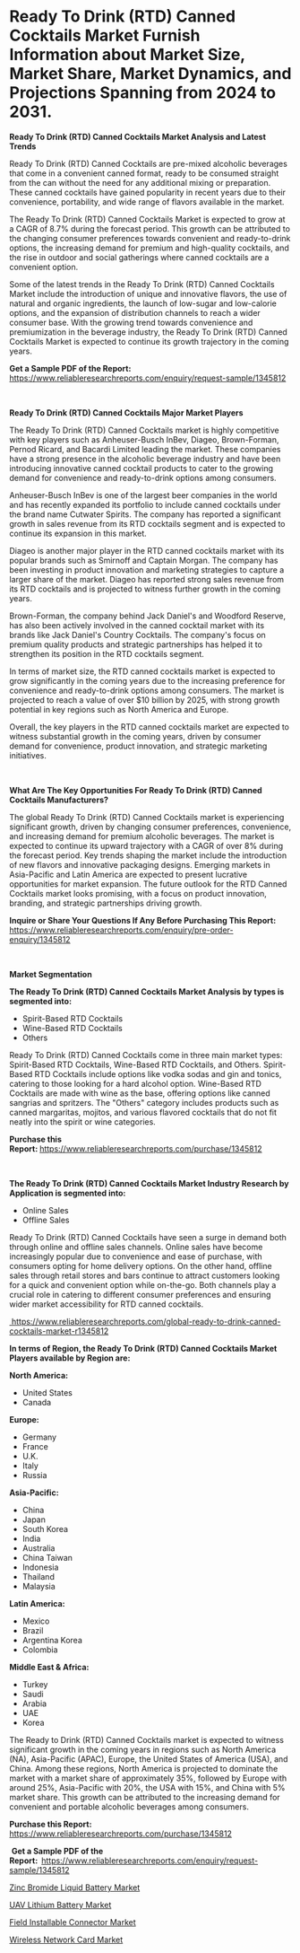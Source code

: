 <p><h1>Ready To Drink (RTD) Canned Cocktails Market Furnish Information about Market Size, Market Share, Market Dynamics, and Projections Spanning from 2024 to 2031.</h1></p><p><strong>Ready To Drink (RTD) Canned Cocktails Market Analysis and Latest Trends</strong></p>
<p><p>Ready To Drink (RTD) Canned Cocktails are pre-mixed alcoholic beverages that come in a convenient canned format, ready to be consumed straight from the can without the need for any additional mixing or preparation. These canned cocktails have gained popularity in recent years due to their convenience, portability, and wide range of flavors available in the market.</p><p>The Ready To Drink (RTD) Canned Cocktails Market is expected to grow at a CAGR of 8.7% during the forecast period. This growth can be attributed to the changing consumer preferences towards convenient and ready-to-drink options, the increasing demand for premium and high-quality cocktails, and the rise in outdoor and social gatherings where canned cocktails are a convenient option.</p><p>Some of the latest trends in the Ready To Drink (RTD) Canned Cocktails Market include the introduction of unique and innovative flavors, the use of natural and organic ingredients, the launch of low-sugar and low-calorie options, and the expansion of distribution channels to reach a wider consumer base. With the growing trend towards convenience and premiumization in the beverage industry, the Ready To Drink (RTD) Canned Cocktails Market is expected to continue its growth trajectory in the coming years.</p></p>
<p><strong>Get a Sample PDF of the Report:&nbsp;</strong> <a href="https://www.reliableresearchreports.com/enquiry/request-sample/1345812">https://www.reliableresearchreports.com/enquiry/request-sample/1345812</a></p>
<p>&nbsp;</p>
<p><strong>Ready To Drink (RTD) Canned Cocktails Major Market Players</strong></p>
<p><p>The Ready To Drink (RTD) Canned Cocktails market is highly competitive with key players such as Anheuser-Busch InBev, Diageo, Brown-Forman, Pernod Ricard, and Bacardi Limited leading the market. These companies have a strong presence in the alcoholic beverage industry and have been introducing innovative canned cocktail products to cater to the growing demand for convenience and ready-to-drink options among consumers.</p><p>Anheuser-Busch InBev is one of the largest beer companies in the world and has recently expanded its portfolio to include canned cocktails under the brand name Cutwater Spirits. The company has reported a significant growth in sales revenue from its RTD cocktails segment and is expected to continue its expansion in this market.</p><p>Diageo is another major player in the RTD canned cocktails market with its popular brands such as Smirnoff and Captain Morgan. The company has been investing in product innovation and marketing strategies to capture a larger share of the market. Diageo has reported strong sales revenue from its RTD cocktails and is projected to witness further growth in the coming years.</p><p>Brown-Forman, the company behind Jack Daniel's and Woodford Reserve, has also been actively involved in the canned cocktail market with its brands like Jack Daniel's Country Cocktails. The company's focus on premium quality products and strategic partnerships has helped it to strengthen its position in the RTD cocktails segment.</p><p>In terms of market size, the RTD canned cocktails market is expected to grow significantly in the coming years due to the increasing preference for convenience and ready-to-drink options among consumers. The market is projected to reach a value of over $10 billion by 2025, with strong growth potential in key regions such as North America and Europe.</p><p>Overall, the key players in the RTD canned cocktails market are expected to witness substantial growth in the coming years, driven by consumer demand for convenience, product innovation, and strategic marketing initiatives.</p></p>
<p>&nbsp;</p>
<p><strong>What Are The Key Opportunities For Ready To Drink (RTD) Canned Cocktails Manufacturers?</strong></p>
<p><p>The global Ready To Drink (RTD) Canned Cocktails market is experiencing significant growth, driven by changing consumer preferences, convenience, and increasing demand for premium alcoholic beverages. The market is expected to continue its upward trajectory with a CAGR of over 8% during the forecast period. Key trends shaping the market include the introduction of new flavors and innovative packaging designs. Emerging markets in Asia-Pacific and Latin America are expected to present lucrative opportunities for market expansion. The future outlook for the RTD Canned Cocktails market looks promising, with a focus on product innovation, branding, and strategic partnerships driving growth.</p></p>
<p><strong>Inquire or Share Your Questions If Any Before Purchasing This Report:</strong> <a href="https://www.reliableresearchreports.com/enquiry/pre-order-enquiry/1345812">https://www.reliableresearchreports.com/enquiry/pre-order-enquiry/1345812</a></p>
<p>&nbsp;</p>
<p><strong>Market Segmentation</strong></p>
<p><strong>The Ready To Drink (RTD) Canned Cocktails Market Analysis by types is segmented into:</strong></p>
<p><ul><li>Spirit-Based RTD Cocktails</li><li>Wine-Based RTD Cocktails</li><li>Others</li></ul></p>
<p><p>Ready To Drink (RTD) Canned Cocktails come in three main market types: Spirit-Based RTD Cocktails, Wine-Based RTD Cocktails, and Others. Spirit-Based RTD Cocktails include options like vodka sodas and gin and tonics, catering to those looking for a hard alcohol option. Wine-Based RTD Cocktails are made with wine as the base, offering options like canned sangrias and spritzers. The "Others" category includes products such as canned margaritas, mojitos, and various flavored cocktails that do not fit neatly into the spirit or wine categories.</p></p>
<p><strong>Purchase this Report:&nbsp;</strong><a href="https://www.reliableresearchreports.com/purchase/1345812">https://www.reliableresearchreports.com/purchase/1345812</a></p>
<p>&nbsp;</p>
<p><strong>The Ready To Drink (RTD) Canned Cocktails Market Industry Research by Application is segmented into:</strong></p>
<p><ul><li>Online Sales</li><li>Offline Sales</li></ul></p>
<p><p>Ready To Drink (RTD) Canned Cocktails have seen a surge in demand both through online and offline sales channels. Online sales have become increasingly popular due to convenience and ease of purchase, with consumers opting for home delivery options. On the other hand, offline sales through retail stores and bars continue to attract customers looking for a quick and convenient option while on-the-go. Both channels play a crucial role in catering to different consumer preferences and ensuring wider market accessibility for RTD canned cocktails.</p></p>
<p><a href="https://www.reliableresearchreports.com/global-ready-to-drink-canned-cocktails-market-r1345812">&nbsp;https://www.reliableresearchreports.com/global-ready-to-drink-canned-cocktails-market-r1345812</a></p>
<p><strong>In terms of Region, the Ready To Drink (RTD) Canned Cocktails Market Players available by Region are:</strong></p>
<p>
    <p> <strong> North America: </strong>
        <ul>
            <li>United States</li>
            <li>Canada</li>
        </ul>
        </p> 
    <p> <strong> Europe: </strong>
        <ul>
            <li>Germany</li>
            <li>France</li>
            <li>U.K.</li>
            <li>Italy</li>
            <li>Russia</li>
        </ul>
        </p> 
    <p> <strong> Asia-Pacific: </strong>
        <ul>
            <li>China</li>
            <li>Japan</li>
            <li>South Korea</li>
            <li>India</li>
            <li>Australia</li>
            <li>China Taiwan</li>
            <li>Indonesia</li>
            <li>Thailand</li>
            <li>Malaysia</li>
        </ul>
        </p> 
    <p> <strong> Latin America: </strong>
        <ul>
            <li>Mexico</li>
            <li>Brazil</li>
            <li>Argentina Korea</li>
            <li>Colombia</li>
        </ul>
        </p> 
    <p> <strong> Middle East & Africa: </strong>
        <ul>
            <li>Turkey</li>
            <li>Saudi</li>
            <li>Arabia</li>
            <li>UAE</li>
            <li>Korea</li>
        </ul>
    </p>
    </p>
<p><p>The Ready to Drink (RTD) Canned Cocktails market is expected to witness significant growth in the coming years in regions such as North America (NA), Asia-Pacific (APAC), Europe, the United States of America (USA), and China. Among these regions, North America is projected to dominate the market with a market share of approximately 35%, followed by Europe with around 25%, Asia-Pacific with 20%, the USA with 15%, and China with 5% market share. This growth can be attributed to the increasing demand for convenient and portable alcoholic beverages among consumers.</p></p>
<p><strong>Purchase this Report: </strong><a href="https://www.reliableresearchreports.com/purchase/1345812">https://www.reliableresearchreports.com/purchase/1345812</a></p>
<p>&nbsp;<strong>Get a Sample PDF of the Report:&nbsp;&nbsp;</strong><a href="https://www.reliableresearchreports.com/enquiry/request-sample/1345812">https://www.reliableresearchreports.com/enquiry/request-sample/1345812</a></p>
<p><strong></strong></p>
<p><p><a href="https://medium.com/@jjkh377/zinc-bromide-liquid-battery-market-global-market-share-and-ranking-overall-sales-and-demand-52a129084d6a">Zinc Bromide Liquid Battery Market</a></p><p><a href="https://medium.com/@thadnader_5170/uav-lithium-battery-market-size-growth-and-industry-analysis-by-market-segmentation-and-regional-4d445ca68223">UAV Lithium Battery Market</a></p><p><a href="https://github.com/mharielmesa/Market-Research-Report-List-4/blob/main/field-installable-connector-market.md">Field Installable Connector Market</a></p><p><a href="https://github.com/moyahfrancoestellec51j635wcx/Market-Research-Report-List-3/blob/main/wireless-network-card-market.md">Wireless Network Card Market</a></p></p>